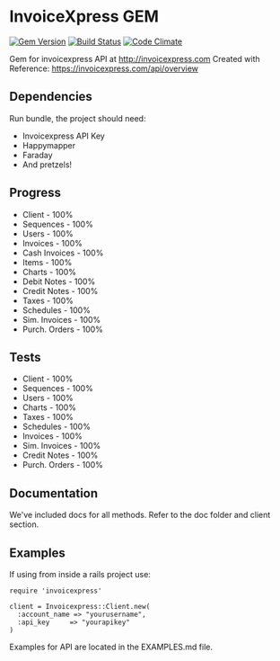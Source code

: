 # InvoiceXpress GEM

[![Gem Version](https://badge.fury.io/rb/invoicexpress.svg)](http://badge.fury.io/rb/invoicexpress) [![Build Status](https://travis-ci.org/weareswat/invoicexpress-gem.svg)](https://travis-ci.org/weareswat/invoicexpress-gem) [![Code Climate](https://codeclimate.com/github/weareswat/invoicexpress-gem/badges/gpa.svg)](https://codeclimate.com/github/weareswat/invoicexpress-gem)

Gem for invoicexpress API at http://invoicexpress.com
Created with Reference: https://invoicexpress.com/api/overview

## Dependencies

Run bundle, the project should need:
* Invoicexpress API Key
* Happymapper
* Faraday
* And pretzels!

## Progress

* Client        - 100%
* Sequences     - 100%
* Users         - 100%
* Invoices      - 100%
* Cash Invoices - 100%
* Items         - 100%
* Charts        - 100%
* Debit Notes   - 100%
* Credit Notes  - 100%
* Taxes         - 100%
* Schedules     - 100%
* Sim. Invoices - 100%
* Purch. Orders - 100%

## Tests

* Client        - 100%
* Sequences     - 100%
* Users         - 100%
* Charts        - 100%
* Taxes         - 100%
* Schedules     - 100%
* Invoices      - 100%
* Sim. Invoices - 100%
* Credit Notes  - 100%
* Purch. Orders - 100%

## Documentation

We've included docs for all methods. Refer to the doc folder and client section.

## Examples

If using from inside a rails project use:

    require 'invoicexpress'

    client = Invoicexpress::Client.new(
      :account_name => "yourusername",
      :api_key     => "yourapikey"
    )

Examples for API are located in the EXAMPLES.md file.

